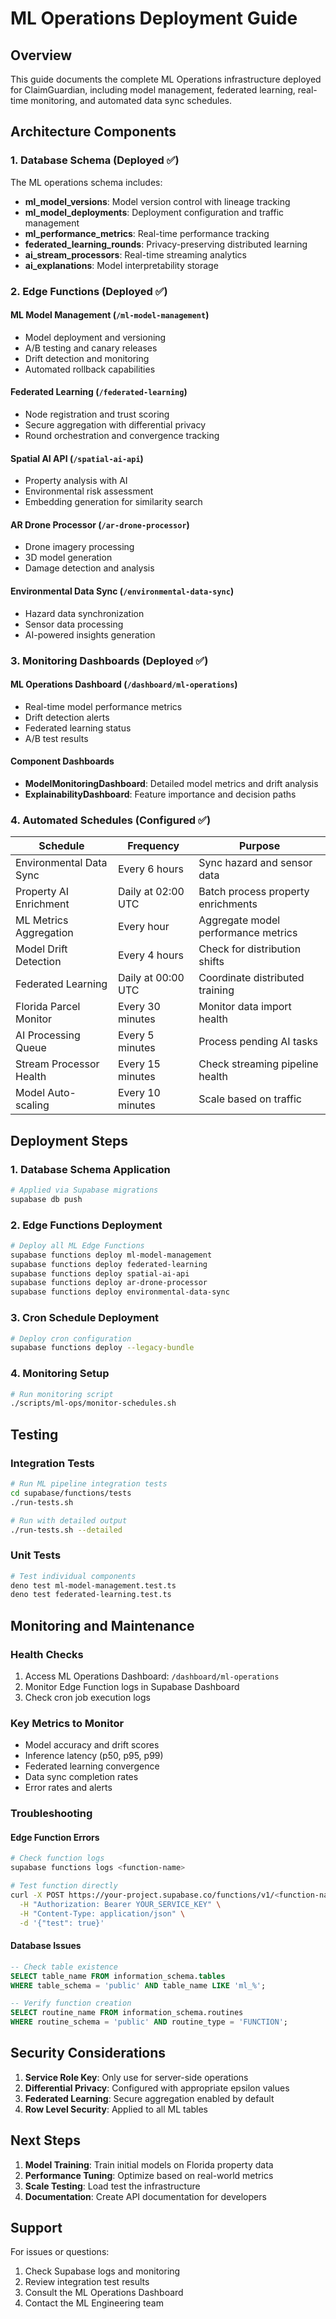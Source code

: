 # ML Operations Deployment Guide

## Overview

This guide documents the complete ML Operations infrastructure deployed for ClaimGuardian, including model management, federated learning, real-time monitoring, and automated data sync schedules.

## Architecture Components

### 1. Database Schema (Deployed ✅)

The ML operations schema includes:

- **ml_model_versions**: Model version control with lineage tracking
- **ml_model_deployments**: Deployment configuration and traffic management
- **ml_performance_metrics**: Real-time performance tracking
- **federated_learning_rounds**: Privacy-preserving distributed learning
- **ai_stream_processors**: Real-time streaming analytics
- **ai_explanations**: Model interpretability storage

### 2. Edge Functions (Deployed ✅)

#### ML Model Management (`/ml-model-management`)
- Model deployment and versioning
- A/B testing and canary releases
- Drift detection and monitoring
- Automated rollback capabilities

#### Federated Learning (`/federated-learning`)
- Node registration and trust scoring
- Secure aggregation with differential privacy
- Round orchestration and convergence tracking

#### Spatial AI API (`/spatial-ai-api`)
- Property analysis with AI
- Environmental risk assessment
- Embedding generation for similarity search

#### AR Drone Processor (`/ar-drone-processor`)
- Drone imagery processing
- 3D model generation
- Damage detection and analysis

#### Environmental Data Sync (`/environmental-data-sync`)
- Hazard data synchronization
- Sensor data processing
- AI-powered insights generation

### 3. Monitoring Dashboards (Deployed ✅)

#### ML Operations Dashboard (`/dashboard/ml-operations`)
- Real-time model performance metrics
- Drift detection alerts
- Federated learning status
- A/B test results

#### Component Dashboards
- **ModelMonitoringDashboard**: Detailed model metrics and drift analysis
- **ExplainabilityDashboard**: Feature importance and decision paths

### 4. Automated Schedules (Configured ✅)

| Schedule | Frequency | Purpose |
|----------|-----------|---------|
| Environmental Data Sync | Every 6 hours | Sync hazard and sensor data |
| Property AI Enrichment | Daily at 02:00 UTC | Batch process property enrichments |
| ML Metrics Aggregation | Every hour | Aggregate model performance metrics |
| Model Drift Detection | Every 4 hours | Check for distribution shifts |
| Federated Learning | Daily at 00:00 UTC | Coordinate distributed training |
| Florida Parcel Monitor | Every 30 minutes | Monitor data import health |
| AI Processing Queue | Every 5 minutes | Process pending AI tasks |
| Stream Processor Health | Every 15 minutes | Check streaming pipeline health |
| Model Auto-scaling | Every 10 minutes | Scale based on traffic |

## Deployment Steps

### 1. Database Schema Application
```bash
# Applied via Supabase migrations
supabase db push
```

### 2. Edge Functions Deployment
```bash
# Deploy all ML Edge Functions
supabase functions deploy ml-model-management
supabase functions deploy federated-learning
supabase functions deploy spatial-ai-api
supabase functions deploy ar-drone-processor
supabase functions deploy environmental-data-sync
```

### 3. Cron Schedule Deployment
```bash
# Deploy cron configuration
supabase functions deploy --legacy-bundle
```

### 4. Monitoring Setup
```bash
# Run monitoring script
./scripts/ml-ops/monitor-schedules.sh
```

## Testing

### Integration Tests
```bash
# Run ML pipeline integration tests
cd supabase/functions/tests
./run-tests.sh

# Run with detailed output
./run-tests.sh --detailed
```

### Unit Tests
```bash
# Test individual components
deno test ml-model-management.test.ts
deno test federated-learning.test.ts
```

## Monitoring and Maintenance

### Health Checks
1. Access ML Operations Dashboard: `/dashboard/ml-operations`
2. Monitor Edge Function logs in Supabase Dashboard
3. Check cron job execution logs

### Key Metrics to Monitor
- Model accuracy and drift scores
- Inference latency (p50, p95, p99)
- Federated learning convergence
- Data sync completion rates
- Error rates and alerts

### Troubleshooting

#### Edge Function Errors
```bash
# Check function logs
supabase functions logs <function-name>

# Test function directly
curl -X POST https://your-project.supabase.co/functions/v1/<function-name> \
  -H "Authorization: Bearer YOUR_SERVICE_KEY" \
  -H "Content-Type: application/json" \
  -d '{"test": true}'
```

#### Database Issues
```sql
-- Check table existence
SELECT table_name FROM information_schema.tables
WHERE table_schema = 'public' AND table_name LIKE 'ml_%';

-- Verify function creation
SELECT routine_name FROM information_schema.routines
WHERE routine_schema = 'public' AND routine_type = 'FUNCTION';
```

## Security Considerations

1. **Service Role Key**: Only use for server-side operations
2. **Differential Privacy**: Configured with appropriate epsilon values
3. **Federated Learning**: Secure aggregation enabled by default
4. **Row Level Security**: Applied to all ML tables

## Next Steps

1. **Model Training**: Train initial models on Florida property data
2. **Performance Tuning**: Optimize based on real-world metrics
3. **Scale Testing**: Load test the infrastructure
4. **Documentation**: Create API documentation for developers

## Support

For issues or questions:
1. Check Supabase logs and monitoring
2. Review integration test results
3. Consult the ML Operations Dashboard
4. Contact the ML Engineering team
